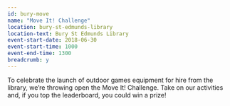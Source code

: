 ```yaml
---
id: bury-move
name: "Move It! Challenge"
location: bury-st-edmunds-library
location-text: Bury St Edmunds Library
event-start-date: 2018-06-30
event-start-time: 1000
event-end-time: 1300
breadcrumb: y
---
```


To celebrate the launch of outdoor games equipment for hire from the library, we’re throwing open the Move It! Challenge. Take on our activities and, if you top the leaderboard, you could win a prize!
